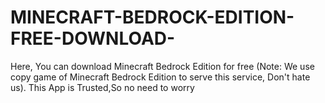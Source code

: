 # MINECRAFT-BEDROCK-EDITION-FREE-DOWNLOAD-
Here, You can download Minecraft Bedrock Edition for free (Note: We use copy game of Minecraft Bedrock Edition to serve this service, Don't hate us).
This App is Trusted,So no need to worry
